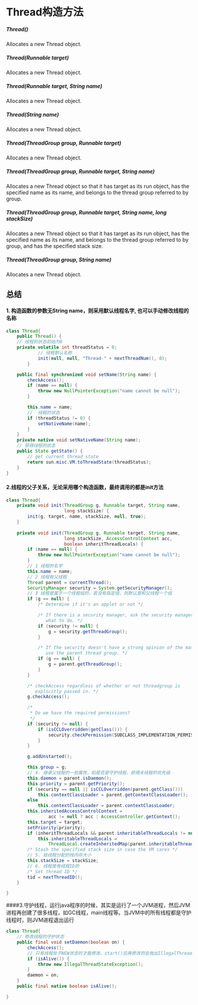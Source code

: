 # Thread构造方法
##### Thread()
Allocates a new Thread object.
##### Thread(Runnable target)
Allocates a new Thread object.
##### Thread(Runnable target, String name)
Allocates a new Thread object.
##### Thread(String name)
Allocates a new Thread object.
##### Thread(ThreadGroup group, Runnable target)
Allocates a new Thread object.
##### Thread(ThreadGroup group, Runnable target, String name)
Allocates a new Thread object so that it has target as its run object, has the specified name as its name, and belongs to the thread group referred to by group.
##### Thread(ThreadGroup group, Runnable target, String name, long stackSize)
Allocates a new Thread object so that it has target as its run object, has the specified name as its name, and belongs to the thread group referred to by group, and has the specified stack size.
##### Thread(ThreadGroup group, String name)
Allocates a new Thread object.

## 总结
#### 1. 构造函数的参数无String name，则采用默认线程名字, 也可以手动修改线程的名称
```java
class Thread{
    public Thread() {
    // 线程的状态初始为0
    private volatile int threadStatus = 0;
            // 线程默认名称
            init(null, null, "Thread-" + nextThreadNum(), 0);
        }

    public final synchronized void setName(String name) {
        checkAccess();
        if (name == null) {
            throw new NullPointerException("name cannot be null");
        }

        this.name = name;
        //  线程的状态
        if (threadStatus != 0) {
            setNativeName(name);
        }
    }
    private native void setNativeName(String name);
    // 获得线程的状态
    public State getState() {
        // get current thread state
        return sun.misc.VM.toThreadState(threadStatus);
    }
}
```

#### 2.线程的父子关系，无论采用哪个构造函数，最终调用的都是init方法

```java
class Thread{
    private void init(ThreadGroup g, Runnable target, String name,
                      long stackSize) {
        init(g, target, name, stackSize, null, true);
    }
    
    private void init(ThreadGroup g, Runnable target, String name,
                      long stackSize, AccessControlContext acc,
                      boolean inheritThreadLocals) {
        if (name == null) {
            throw new NullPointerException("name cannot be null");
        }
        // 1 线程的名字
        this.name = name;
        // 2 线程有父线程
        Thread parent = currentThread();
        SecurityManager security = System.getSecurityManager();
        // 3 线程是属于一个线程组的，若没有指定组，则默认是和父线程一个组
        if (g == null) {
            /* Determine if it's an applet or not */

            /* If there is a security manager, ask the security manager
               what to do. */
            if (security != null) {
                g = security.getThreadGroup();
            }

            /* If the security doesn't have a strong opinion of the matter
               use the parent thread group. */
            if (g == null) {
                g = parent.getThreadGroup();
            }
        }

        /* checkAccess regardless of whether or not threadgroup is
           explicitly passed in. */
        g.checkAccess();

        /*
         * Do we have the required permissions?
         */
        if (security != null) {
            if (isCCLOverridden(getClass())) {
                security.checkPermission(SUBCLASS_IMPLEMENTATION_PERMISSION);
            }
        }

        g.addUnstarted();

        this.group = g;
        // 4. 继承父线程的一些属性，如是否是守护线程，获得夫线程的优先级
        this.daemon = parent.isDaemon();
        this.priority = parent.getPriority();
        if (security == null || isCCLOverridden(parent.getClass()))
            this.contextClassLoader = parent.getContextClassLoader();
        else
            this.contextClassLoader = parent.contextClassLoader;
        this.inheritedAccessControlContext =
                acc != null ? acc : AccessController.getContext();
        this.target = target;
        setPriority(priority);
        if (inheritThreadLocals && parent.inheritableThreadLocals != null)
            this.inheritableThreadLocals =
                ThreadLocal.createInheritedMap(parent.inheritableThreadLocals);
        /* Stash the specified stack size in case the VM cares */
        // 5. 给线程分配的栈内存大小
        this.stackSize = stackSize;
        // 6. 线程是有线程ID的
        /* Set thread ID */
        tid = nextThreadID();
    }

}
```

####3.守护线程，运行java程序的时候，其实是运行了一个JVM进程，然后JVM进程再创建了很多线程，如GC线程，main线程等。当JVM中的所有线程都是守护线程时，则JVM进程退出运行
```java
class Thread{
    // 修改线程的守护状态
    public final void setDaemon(boolean on) {
        checkAccess();
        // 只有线程处于NEW状态时才能修改，start()后再修改则会抛出IllegalThreadStateException
        if (isAlive()) {
            throw new IllegalThreadStateException();
        }
        daemon = on;
    }
    public final native boolean isAlive();

}
```